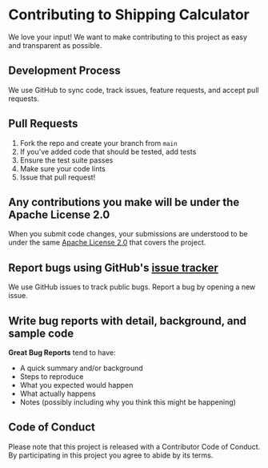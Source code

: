 # Contributing to Shipping Calculator

We love your input! We want to make contributing to this project as easy and transparent as possible.

## Development Process
We use GitHub to sync code, track issues, feature requests, and accept pull requests.

## Pull Requests
1. Fork the repo and create your branch from `main`
2. If you've added code that should be tested, add tests
3. Ensure the test suite passes
4. Make sure your code lints
5. Issue that pull request!

## Any contributions you make will be under the Apache License 2.0
When you submit code changes, your submissions are understood to be under the same [Apache License 2.0](LICENSE) that covers the project.

## Report bugs using GitHub's [issue tracker](../../issues)
We use GitHub issues to track public bugs. Report a bug by opening a new issue.

## Write bug reports with detail, background, and sample code
**Great Bug Reports** tend to have:
- A quick summary and/or background
- Steps to reproduce
- What you expected would happen
- What actually happens
- Notes (possibly including why you think this might be happening)

## Code of Conduct
Please note that this project is released with a Contributor Code of Conduct. By participating in this project you agree to abide by its terms.